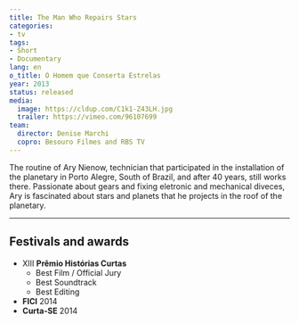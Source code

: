 ```yaml
---
title: The Man Who Repairs Stars
categories:
- tv
tags:
- Short
- Documentary
lang: en
o_title: O Homem que Conserta Estrelas
year: 2013
status: released
media:
  image: https://cldup.com/C1k1-Z43LH.jpg
  trailer: https://vimeo.com/96107699
team:
  director: Denise Marchi
  copro: Besouro Filmes and RBS TV
---
```


The routine of Ary Nienow, technician that participated in the installation of the planetary in Porto Alegre, South of Brazil, and after 40 years, still works there. Passionate about gears and fixing eletronic and mechanical diveces, Ary is fascinated about stars and planets that he projects in the roof of the planetary.

---

## Festivals and awards

* XIII **Prêmio Histórias Curtas**
  * Best Film / Official Jury
  * Best Soundtrack
  * Best Editing
* **FICI** 2014
* **Curta-SE** 2014
